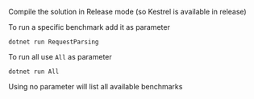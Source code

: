 ﻿Compile the solution in Release mode (so Kestrel is available in release)

To run a specific benchmark add it as parameter
```
dotnet run RequestParsing
```
To run all use `All` as parameter
```
dotnet run All
```
Using no parameter will list all available benchmarks